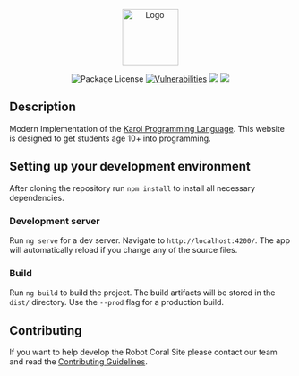 <p align="center">
<img src="https://cdn.robotcoral.de/coral.svg" height="100px" alt="Logo" />
</p>

<p align="center">
<img src="https://img.shields.io/github/license/robotcoral/coral-app" alt="Package License" />
<a href="https://snyk.io/test/github/robotcoral/coral-app/"><img src="https://snyk.io/test/github/robotcoral/coral-app/badge.svg" alt="Vulnerabilities" /></a>
<a href="https://codeclimate.com/github/robotcoral/coral-app/maintainability"><img src="https://api.codeclimate.com/v1/badges/966e9bb988125a797370/maintainability" /></a>
<a href="https://github.com/robotcoral/coral-app/actions/workflows/release_and_deploy.yml"><img src="https://github.com/robotcoral/coral-app/actions/workflows/release_and_deploy.yml/badge.svg" /></a>
</p>

## Description

Modern Implementation of the [Karol Programming Language](<https://en.wikipedia.org/wiki/Karel_(programming_language)>).
This website is designed to get students age 10+ into programming.

## Setting up your development environment

After cloning the repository run `npm install` to install all necessary dependencies.

### Development server

Run `ng serve` for a dev server. Navigate to `http://localhost:4200/`. The app will automatically reload if you change any of the source files.

### Build

Run `ng build` to build the project. The build artifacts will be stored in the `dist/` directory. Use the `--prod` flag for a production build.

## Contributing

If you want to help develop the Robot Coral Site please contact our team and read the [Contributing Guidelines](https://github.com/robotcoral/coral-app/blob/main/CONTRIBUTING.md).
